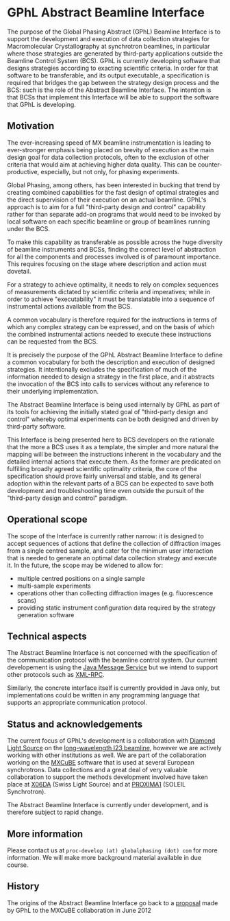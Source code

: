 
GPhL Abstract Beamline Interface
================================

The purpose of the Global Phasing Abstract (GPhL) Beamline Interface is to support
the development and execution of data collection strategies for Macromolecular
Crystallography at synchrotron beamlines, in particular where those strategies
are generated by third-party applications outside the Beamline Control System (BCS).
GPhL is currently developing software that designs strategies according to exacting
scientific criteria. In order for that software to be transferable, and its
output executable, a specification is required that bridges
the gap between the strategy design process and the BCS: such is the role
of the Abstract Beamline Interface. The intention is that BCSs that implement
this Interface will be able to support the software that GPhL is developing.

## Motivation

The ever-increasing speed of MX beamline instrumentation is leading to
ever-stronger emphasis being placed on brevity of execution as the
main design goal for data collection protocols, often to the exclusion
of other criteria that would aim at achieving higher data
quality. This can be counter-productive, especially, but not only, for
phasing experiments.

Global Phasing, among others, has been interested in bucking
that trend by creating combined capabilities for the fast design of
optimal strategies and the direct supervision of their execution on an
actual beamline. GPhL's approach is to aim for a full "third-party
design and control" capability rather for than separate add-on programs
that would need to be invoked by local software on each specific
beamline or group of beamlines running under the BCS.

To make this capability as transferable as possible across the huge
diversity of beamline instruments and BCSs, finding the correct
level of abstraction for all the components and processes involved is
of paramount importance. This requires focusing on the stage where
description and action must dovetail.

For a strategy to achieve optimality, it needs to rely on complex
sequences of measurements dictated by scientific criteria and
imperatives; while in order to achieve "executability" it must be
translatable into a sequence of instrumental actions available from the
BCS.

A common vocabulary is therefore required for the instructions in
terms of which any complex strategy can be expressed, and on the basis
of which the combined instrumental actions needed to execute these
instructions can be requested from the BCS.

It is precisely the purpose of the GPhL Abstract Beamline Interface to
define a common vocabulary for both the description
and execution of designed strategies. It intentionally excludes the
specification of much of the information needed to design a strategy in
the first place, and it abstracts the invocation of the BCS into calls
to services without any reference to their underlying implementation.

The Abstract Beamline Interface is being used internally by GPhL as
part of its tools for achieving the initially stated goal of
"third-party design and control" whereby optimal experiments can be
both designed and driven by third-party software.

This Interface is being presented here to BCS developers on the
rationale that the more a BCS uses it as a template, the simpler and
more natural the mapping will be between the instructions inherent in
the vocabulary and the detailed internal actions that
execute them. As the former are predicated on fulfilling broadly
agreed scientific optimality criteria, the core of the specification should prove
fairly universal and stable, and its general adoption within the
relevant parts of a BCS can be expected to save both development and
troubleshooting time even outside the pursuit of the "third-party
design and control" paradigm.

## Operational scope

The scope of the Interface is currently rather narrow: it is designed to accept
sequences of actions that define the collection of diffraction images from a single
centred sample, and cater for the minimum user interaction that is needed
to generate an optimal data collection strategy and execute it. In the future, the scope may
be widened to allow for:

* multiple centred positions on a single sample
* multi-sample experiments
* operations other than collecting diffraction images (e.g. fluorescence scans)
* providing static instrument configuration data required by the strategy generation software

## Technical aspects

The Abstract Beamline Interface is not concerned with the specification of the communication
protocol with the beamline control system. Our current developement is using
the [Java Message Service](https://en.wikipedia.org/wiki/Java_Message_Service)
but we intend to support other protocols such as [XML-RPC](https://en.wikipedia.org/wiki/XML-RPC).

Similarly, the concrete interface itself is currently provided in Java only,
but implementations could be written in any programming language that supports
an appropriate communication protocol.

## Status and acknowledgements

The current focus of GPhL's development is a collaboration with
[Diamond Light Source](http://www.diamond.ac.uk/)
on the [long-wavelength I23 beamline](http://www.diamond.ac.uk/Beamlines/Mx/I23.html), however
we are actively working with other institutions as well. We are part of the collaboration
working on the [MXCuBE](https://github.com/mxcube/mxcube) software that is used
at several European synchrotrons. Data collections and a great deal of very valuable
collaboration to support the methods development involved have taken place at
[X06DA](http://www.psi.ch/sls/pxiii/) (Swiss Light Source) and 
at [PROXIMA1](http://www.synchrotron-soleil.fr/Recherche/LignesLumiere/PROXIMA1)
(SOLEIL Synchrotron).

The Abstract Beamline Interface is currently under development, and is
therefore subject to rapid change.

## More information

Please contact us at `proc-develop (at) globalphasing (dot) com` for more information. We will
make more background material available in due course.

## History

The origins of the Abstract Beamline Interface go back to a
[proposal](http://forge.epn-campus.eu/boards/11/topics/112)
made by GPhL to the MXCuBE collaboration in June 2012


